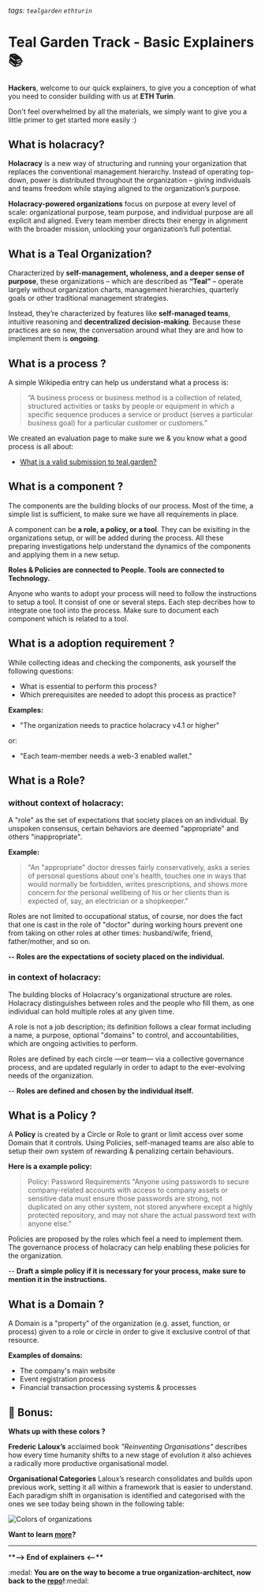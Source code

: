###### tags: `tealgarden` `ethturin`

# Teal Garden Track - Basic Explainers :books:

**Hackers**, welcome to our quick explainers, to give you a conception of what you need to consider building with us at **ETH Turin**.

Don't feel overwhelmed by all the materials, we simply want to give you a little primer to get started more easily :)

## What is holacracy?

**Holacracy** is a new way of structuring and running your organization that replaces the conventional management hierarchy. Instead of operating top-down, power is distributed throughout the organization – giving individuals and teams freedom while staying aligned to the organization’s purpose.

**Holacracy-powered organizations** focus on purpose at every level of scale: organizational purpose, team purpose, and individual purpose are all explicit and aligned. Every team member directs their energy in alignment with the broader mission, unlocking your organization’s full potential.

## What is a Teal Organization?

Characterized by **self-management, wholeness, and a deeper sense of purpose**, these organizations – which are described as **“Teal”** – operate largely without organization charts, management hierarchies, quarterly goals or other traditional management strategies.

Instead, they’re characterized by features like **self-managed teams**, intuitive reasoning and **decentralized decision-making**. Because these practices are so new, the conversation around what they are and how to implement them is **ongoing**.

## What is a process ?

A simple Wikipedia entry can help us understand what a process is:

> “A business process or business method is a collection of related, structured activities or tasks by people or equipment in which a specific sequence produces a service or product (serves a particular business goal) for a particular customer or customers.”

We created an evaluation page to make sure we & you know what a good process is all about:

- [What is a valid submission to teal.garden?](https://github.com/deora-earth/tealgarden/tree/develop/docs/submission-evaluation.md)

## What is a component ?

The components are the building blocks of our process. Most of the time, a simple list is sufficient, to make sure we have all requirements in place.

A component can be **a role, a policy, or a tool**. They can be exisiting in the organizations setup, or will be added during the process. All these preparing investigations help understand the dynamics of the components and applying them in a new setup.

**Roles & Policies are connected to People.
Tools are connected to Technology.**

Anyone who wants to adopt your process will need to follow the instructions to setup a tool. It consist of one or several steps. Each step decribes how to integrate one tool into the process. Make sure to document each component which is related to a tool.

## What is a adoption requirement ?

While collecting ideas and checking the components, ask yourself the following questions:

- What is essential to perform this process?
- Which prerequisites are needed to adopt this process as practice?

**Examples:**

- "The organization needs to practice holacracy v4.1 or higher"

or:

- "Each team-member needs a web-3 enabled wallet."

## What is a Role?

### without context of holacracy:

A "role" as the set of expectations that society places on an individual. By unspoken consensus, certain behaviors are deemed "appropriate" and others "inappropriate".

**Example:**

> "An "appropriate" doctor dresses fairly conservatively, asks a series of personal questions about one's health, touches one in ways that would normally be forbidden, writes prescriptions, and shows more concern for the personal wellbeing of his or her clients than is expected of, say, an electrician or a shopkeeper."

Roles are not limited to occupational status, of course, nor does the fact that one is cast in the role of "doctor" during working hours prevent one from taking on other roles at other times: husband/wife, friend, father/mother, and so on.

**-- Roles are the expectations of society placed on the individual.**

### in context of holacracy:

The building blocks of Holacracy's organizational structure are roles. Holacracy distinguishes between roles and the people who fill them, as one individual can hold multiple roles at any given time.

A role is not a job description; its definition follows a clear format including a name, a purpose, optional "domains" to control, and accountabilities, which are ongoing activities to perform.

Roles are defined by each circle —or team— via a collective governance process, and are updated regularly in order to adapt to the ever-evolving needs of the organization.

-- **Roles are defined and chosen by the individual itself.**

## What is a Policy ?

A **Policy** is created by a Circle or Role to grant or limit access over some Domain that it controls. Using Policies, self-managed teams are also able to setup their own system of rewarding & penalizing certain behaviours.

**Here is a example policy:**

> Policy: Password Requirements
> "Anyone using passwords to secure company-related accounts with access to company assets or sensitive data must ensure those passwords are strong, not duplicated on any other system, not stored anywhere except a highly protected repository, and may not share the actual password text with anyone else."

Policies are proposed by the roles which feel a need to implement them. The governance process of holacracy can help enabling these policies for the organization.

-- **Draft a simple policy if it is necessary for your process, make sure to mention it in the instructions.**

## What is a Domain ?

A Domain is a "property" of the organization (e.g. asset, function, or process) given to a role or circle in order to give it exclusive control of that resource.

**Examples of domains:**

- The company's main website
- Event registration process
- Financial transaction processing systems & processes

## :tada: Bonus:

**Whats up with these colors ?**

**Frederic Laloux’s** acclaimed book _"Reinventing Organisations"_ describes how every time humanity shifts to a new stage of evolution it also achieves a radically more productive organisational model.

**Organisational Categories**
Laloux’s research consolidates and builds upon previous work, setting it all within a framework that is easier to understand. Each paradigm shift in organisation is identified and categorised with the ones we see today being shown in the following table:

![Colors of organizations](https://i.imgur.com/rbkvzdp.png)

**Want to learn [more](http://pragmaticscrum.info/what-colour-is-your-organisation/)?**

---

\***\*--> End of explainers <--\*\***

:medal: **You are on the way to become a true organization-architect, now back to the [repo](https://github.com/deora-earth/tealgarden)!**:medal:
